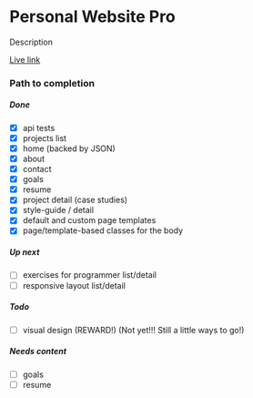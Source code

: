 
# Personal Website Pro

Description

<a 
	href='https://peprojects.dev/examples/ultimate-portfolio-framework' 
	target='live'>Live link</a>

### Path to completion

##### Done

* [x] api tests
* [x] projects list
* [x] home (backed by JSON)
* [x] about
* [x] contact
* [x] goals
* [x] resume
* [x] project detail (case studies)
* [x] style-guide / detail
* [x] default and custom page templates
* [x] page/template-based classes for the body

##### Up next

* [ ] exercises for programmer list/detail
* [ ] responsive layout list/detail

##### Todo

* [ ] visual design (REWARD!) (Not yet!!! Still a little ways to go!)

##### Needs content

* [ ] goals
* [ ] resume
